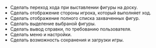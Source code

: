 * Сделать переход хода при выставлении фигуры на доску.
* Сделать отображение стороны игрока, который выполняет ход.
* Сделать отображение полного списка захваченных фигур.
* Сделать выделение выбраной фигуры.
* Сделать вывод справки, по требованию пользователя.
* Сделать меню и настройки.
* Сделать возможность сохранения и загрузки игры.
